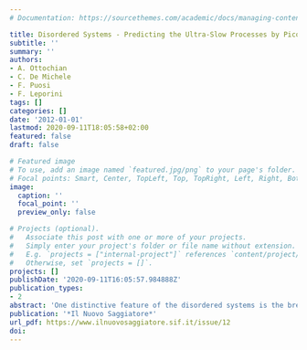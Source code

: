 ```yaml
---
# Documentation: https://sourcethemes.com/academic/docs/managing-content/

title: Disordered Systems - Predicting the Ultra-Slow Processes by Picosecond Dynamics 
subtitle: ''
summary: ''
authors:
- A. Ottochian
- C. De Michele
- F. Puosi
- F. Leporini
tags: []
categories: []
date: '2012-01-01'
lastmod: 2020-09-11T18:05:58+02:00
featured: false
draft: false

# Featured image
# To use, add an image named `featured.jpg/png` to your page's folder.
# Focal points: Smart, Center, TopLeft, Top, TopRight, Left, Right, BottomLeft, Bottom, BottomRight.
image:
  caption: ''
  focal_point: ''
  preview_only: false

# Projects (optional).
#   Associate this post with one or more of your projects.
#   Simply enter your project's folder or file name without extension.
#   E.g. `projects = ["internal-project"]` references `content/project/deep-learning/index.md`.
#   Otherwise, set `projects = []`.
projects: []
publishDate: '2020-09-11T16:05:57.984888Z'
publication_types:
- 2
abstract: 'One distinctive feature of the disordered systems is the breadth of their dynamics. It includes picosecond vibrations up to processes, involving the rearrangement of the nanostructure or the diffusive transport, which become observable only over extremely long times, i.e. even weeks or years. Numerical simulations and experiments evidence unexpected strong correlations between the picosecond and the ultra-slow dynamics for a wide class of disordered systems. Here we show that the fast wiggling of the atomic or molecular constituents provides a predictive tool of creeping phenomena. The fast predictability of the sluggish dynamics suggests novel routes to tackle complex cutting-edge applicative problems, like the longevity of the data stored in optical media and the long-term stability of biomaterials like food, drugs and vaccines.'
publication: '*Il Nuovo Saggiatore*'
url_pdf: https://www.ilnuovosaggiatore.sif.it/issue/12
doi: 
---
```

